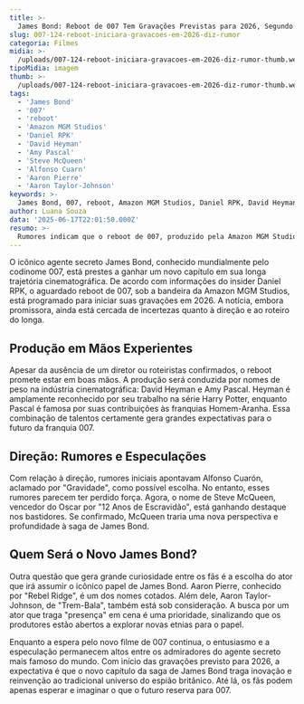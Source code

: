 ```yaml
---
title: >-
  James Bond: Reboot de 007 Tem Gravações Previstas para 2026, Segundo Rumores
slug: 007-124-reboot-iniciara-gravacoes-em-2026-diz-rumor
categoria: Filmes
midia: >-
  /uploads/007-124-reboot-iniciara-gravacoes-em-2026-diz-rumor-thumb.webp
tipoMidia: imagem
thumb: >-
  /uploads/007-124-reboot-iniciara-gravacoes-em-2026-diz-rumor-thumb.webp
tags:
  - 'James Bond'
  - '007'
  - 'reboot'
  - 'Amazon MGM Studios'
  - 'Daniel RPK'
  - 'David Heyman'
  - 'Amy Pascal'
  - 'Steve McQueen'
  - 'Alfonso Cuarn'
  - 'Aaron Pierre'
  - 'Aaron Taylor-Johnson'
keywords: >-
  James Bond, 007, reboot, Amazon MGM Studios, Daniel RPK, David Heyman, Amy Pascal, Steve McQueen, Alfonso Cuarón, Aaron Pierre, Aaron Taylor-Johnson
author: Luana Souza
data: '2025-06-17T22:01:50.000Z'
resumo: >-
  Rumores indicam que o reboot de 007, produzido pela Amazon MGM Studios, começará suas filmagens em 2026. Ainda sem diretor ou roteiristas confirmados, o projeto pode marcar uma nova era para o icônico agente secreto.
---
```


O icônico agente secreto James Bond, conhecido mundialmente pelo codinome 007, está prestes a ganhar um novo capítulo em sua longa trajetória cinematográfica. De acordo com informações do insider Daniel RPK, o aguardado reboot de 007, sob a bandeira da Amazon MGM Studios, está programado para iniciar suas gravações em 2026. A notícia, embora promissora, ainda está cercada de incertezas quanto à direção e ao roteiro do longa.

## Produção em Mãos Experientes

Apesar da ausência de um diretor ou roteiristas confirmados, o reboot promete estar em boas mãos. A produção será conduzida por nomes de peso na indústria cinematográfica: David Heyman e Amy Pascal. Heyman é amplamente reconhecido por seu trabalho na série Harry Potter, enquanto Pascal é famosa por suas contribuições às franquias Homem-Aranha. Essa combinação de talentos certamente gera grandes expectativas para o futuro da franquia 007.

## Direção: Rumores e Especulações

Com relação à direção, rumores iniciais apontavam Alfonso Cuarón, aclamado por "Gravidade", como possível escolha. No entanto, esses rumores parecem ter perdido força. Agora, o nome de Steve McQueen, vencedor do Oscar por "12 Anos de Escravidão", está ganhando destaque nos bastidores. Se confirmado, McQueen traria uma nova perspectiva e profundidade à saga de James Bond.

## Quem Será o Novo James Bond?

Outra questão que gera grande curiosidade entre os fãs é a escolha do ator que irá assumir o icônico papel de James Bond. Aaron Pierre, conhecido por "Rebel Ridge", é um dos nomes cotados. Além dele, Aaron Taylor-Johnson, de "Trem-Bala", também está sob consideração. A busca por um ator que traga "presença" em cena é uma prioridade, sinalizando que os produtores estão abertos a explorar novas etnias para o papel.

Enquanto a espera pelo novo filme de 007 continua, o entusiasmo e a especulação permanecem altos entre os admiradores do agente secreto mais famoso do mundo. Com início das gravações previsto para 2026, a expectativa é que o novo capítulo da saga de James Bond traga inovação e reinvenção ao tradicional universo do espião britânico. Até lá, os fãs podem apenas esperar e imaginar o que o futuro reserva para 007.